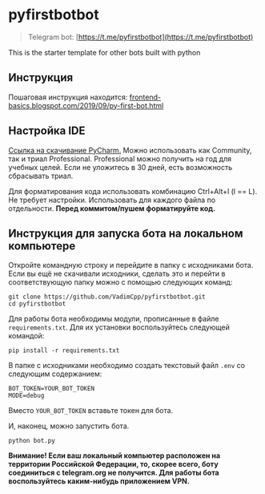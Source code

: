 # pyfirstbotbot

> Telegram bot: [https://t.me/pyfirstbotbot](https://t.me/pyfirstbotbot)

This is the starter template for other bots built with python

## Инструкция

Пошаговая инструкция находится:
[frontend-basics.blogspot.com/2019/09/py-first-bot.html](https://frontend-basics.blogspot.com/2019/09/py-first-bot.html)

## Настройка IDE

[Ссылка на скачивание PyCharm.][pycharm_download]
Можно использовать как Community, так и триал Professional.
Professional можно получить на год для учебных целей.
Если не уложитесь в 30 дней, есть возможность сбрасывать триал.


Для форматирования кода использовать комбинацию Ctrl+Alt+l (l == L). 
Не требует настройки.
Использовать для каждого файла по отдельности.
**Перед коммитом/пушем форматируйте код.**

## Инструкция для запуска бота на локальном компьютере

Откройте командную строку и перейдите в папку с исходниками бота. Если вы ещё не скачивали исходники, сделать это и перейти в соответствующую папку можно с помощью следующих команд:
```
git clone https://github.com/VadimCpp/pyfirstbotbot.git
cd pyfirstbotbot
```

Для работы бота необходимы модули, прописанные в файле `requirements.txt`. Для их установки воспользуйтесь следующей командой:
```
pip install -r requirements.txt
```

В папке с исходниками необходимо создать текстовый файл `.env` со следующим содержанием:
```
BOT_TOKEN=YOUR_BOT_TOKEN
MODE=debug
```
Вместо `YOUR_BOT_TOKEN` вставьте токен для бота.

И, наконец, можно запустить бота.
```
python bot.py
```

**Внимание! Если ваш локальный компьютер расположен на территории Российской Федерации, то, скорее всего, боту
соединиться с telegram.org не получится. Для работы бота воспользуйтесь каким-нибудь приложением VPN.**

[//]: # (These are reference links used in the body of this note and get stripped out when the markdown processor does its job. There is no need to format nicely because it shouldn't be seen. Thanks SO - http://stackoverflow.com/questions/4823468/store-comments-in-markdown-syntax)
[pycharm_download]:<https://www.jetbrains.com/pycharm/download/>
